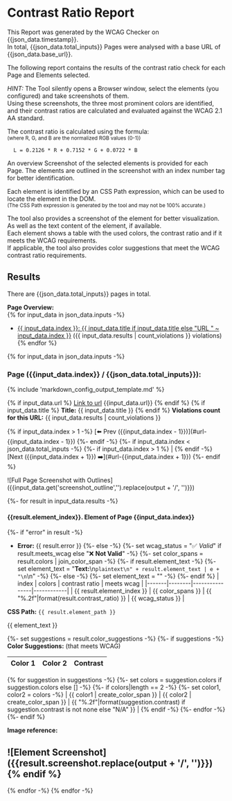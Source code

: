 # Contrast Ratio Report

This Report was generated by the WCAG Checker on {{json_data.timestamp}}.    
In total, {{json_data.total_inputs}} Pages were analysed with a base URL of {{json_data.base_url}}.

The following report contains the results of the contrast ratio check for each Page and Elements selected.

_HINT:_ The Tool silently opens a Browser window, select the elements (you configured) and take screenshots of them.        
Using these screenshots, the three most prominent colors are identified,
and their contrast ratios are calculated and evaluated against the WCAG 2.1 AA standard.

The contrast ratio is calculated using the formula:    
<small>(where R, G, and B are the normalized RGB values (0-1))</small>
```plaintext
  L = 0.2126 * R + 0.7152 * G + 0.0722 * B
```

An overview Screenshot of the selected elements is provided for each Page.
The elements are outlined in the screenshot with an index number tag for better identification.

Each element is identified by an CSS Path expression, which can be used to locate the element in the DOM.    
<small>(The CSS Path expression is generated by the tool and may not be 100% accurate.)</small>

The tool also provides a screenshot of the element for better visualization. As well as the text content of the element, if available.    
Each element shows a table with the used colors, the contrast ratio and if it meets the WCAG requirements.    
If applicable, the tool also provides color suggestions that meet the WCAG contrast ratio requirements.

## Results
There are {{json_data.total_inputs}} pages in total.

**Page Overview:**  
{% for input_data in json_data.inputs -%}
- [{{ input_data.index }}: {{ input_data.title if input_data.title else "URL " ~ input_data.index }}](#page-{{input_data.index}})  ({{ input_data.results | count_violations }} violations)
{% endfor %}

{% for input_data in json_data.inputs -%}
<a name="page-{{input_data.index}}"></a>
### Page ({{input_data.index}} / {{json_data.total_inputs}}):

{% include 'markdown_config_output_template.md' %}

{% if input_data.url %}
[Link to url]({{input_data.url}})
{{input_data.url}}
{% endif %}
{% if input_data.title %}
**Title:** {{ input_data.title }}
{% endif %}
**Violations count for this URL:** {{ input_data.results | count_violations }}

{% if input_data.index > 1 -%}
[⬅️ Prev ({{input_data.index - 1}})](#url-{{input_data.index - 1}})
{%- endif -%}
{%- if input_data.index < json_data.total_inputs -%}
{%- if input_data.index > 1 %} | {% endif -%}
[Next ({{input_data.index + 1}}) ➡️](#url-{{input_data.index + 1}})
{%- endif %}


![Full Page Screenshot with Outlines]({{input_data.get('screenshot_outline','').replace(output + '/', '')}})

{%- for result in input_data.results -%}
<a name='el_{{input_data.index}} 0_{{result.element_index}}'></a>
#### {{result.element_index}}. Element of Page {{input_data.index}}
{%- if "error" in result -%}
- **Error:** {{ result.error }}
  {%- else -%}
  {%- set wcag_status = "✅ *Valid*" if result.meets_wcag else "❌ **Not Valid**" -%}
  {%- set color_spans = result.colors | join_color_span -%}
  {%- if result.element_text -%}
  {%- set element_text = "**Text:**\n```plaintext\n" + result.element_text | e + "\n```\n" -%}
  {%- else -%}
  {%- set element_text = "" -%}
  {%- endif %}
  | index | colors | contrast ratio | meets wcag |
  |-------|--------|----------------|------------|
  | {{ result.element_index }} | {{ color_spans }} | {{ "%.2f"|format(result.contrast_ratio) }} | {{ wcag_status }} |

**CSS Path:** `{{ result.element_path }}`

{{ element_text }}

{%- set suggestions = result.color_suggestions -%}
{%- if suggestions -%}
**Color Suggestions:** (that meets WCAG)

| Color 1 | Color 2 | Contrast |
|---------|---------|----------|
{% for suggestion in suggestions -%}
{%- set colors = suggestion.colors if suggestion.colors else [] -%}
{%- if colors|length == 2 -%}
{%- set color1, color2 = colors -%}
| {{ color1 | create_color_span }} | {{ color2 | create_color_span }} | {{ "%.2f"|format(suggestion.contrast) if suggestion.contrast is not none else "N/A" }} |
{% endif -%}
{%- endfor -%}
{%- endif %}

**Image reference:**

![Element Screenshot]({{result.screenshot.replace(output + '/', '')}})
{% endif %}
---

{% endfor -%}
{% endfor -%}
